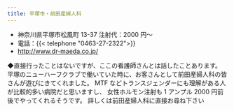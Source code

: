 ```yaml
---
title: 平塚市・前田産婦人科
---
```


- 神奈川県平塚市松風町 13-37
  注射代：2000 円～
- 電話：{{< telephone "0463-27-2322">}}
- <http://www.dr-maeda.co.jp/>

◆直接行ったことはないですが、ここの看護師さんとは話したことあります。
平塚のニューハーフクラブで働いていた時に、お客さんとして前田産婦人科の皆さんが遊びにきてくれました。
MTF などトランスジェンダーにも理解がある人が比較的多い病院だと思いますし、
女性ホルモン注射も 1 アンプル 2000 円前後でやってくれるそうです。
詳しくは前田産婦人科に直接お尋ね下さい
